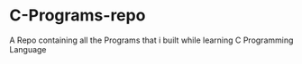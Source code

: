 # C-Programs-repo
A Repo containing all the Programs that i built while learning C Programming Language
